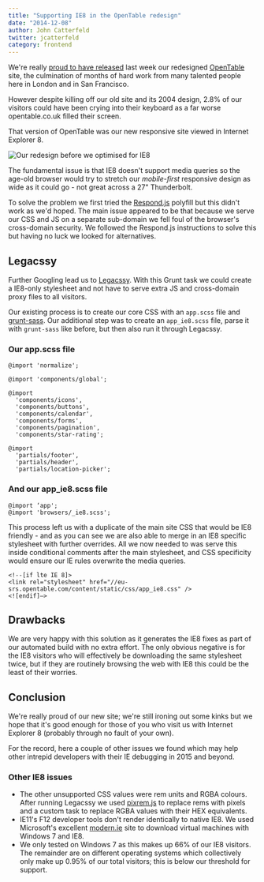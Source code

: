 ```yaml
---
title: "Supporting IE8 in the OpenTable redesign"
date: "2014-12-08"
author: John Catterfeld
twitter: jcatterfeld
category: frontend
---
```


We're really [proud to have released](http://blog.opentable.com/2014/opentables-website-re-designed-re-architected-re-imagined/) last week our redesigned [OpenTable](http://www.opentable.co.uk) site, the culmination of months of hard work from many talented people here in London and in San Francisco.

However despite killing off our old site and its 2004 design, 2.8% of our visitors could have been crying into their keyboard as a far worse opentable.co.uk filled their screen.

That version of OpenTable was our new responsive site viewed in Internet Explorer 8.

![Our redesign before we optimised for IE8](/images/posts/redesign-ie8.png)

The fundamental issue is that IE8 doesn't support media queries so the age-old browser would try to stretch our _mobile-first_ responsive design as wide as it could go - not great across a 27" Thunderbolt.

To solve the problem we first tried the [Respond.js](https://github.com/scottjehl/Respond) polyfill but this didn't work as we'd hoped. The main issue appeared to be that because we serve our CSS and JS on a separate sub-domain we fell foul of the browser's cross-domain security. We followed the Respond.js instructions to solve this but having no luck we looked for alternatives.

## Legacssy

Further Googling lead us to [Legacssy](https://github.com/robinpokorny/grunt-legacssy). With this Grunt task we could create a IE8-only stylesheet and not have to serve extra JS and cross-domain proxy files to all visitors.

Our existing process is to create our core CSS with an `app.scss` file and [grunt-sass](https://github.com/sindresorhus/grunt-sass). Our additional step was to create an `app_ie8.scss` file, parse it with `grunt-sass` like before, but then also run it through Legacssy.

### Our app.scss file

    @import 'normalize';

    @import 'components/global';

    @import
      'components/icons',
      'components/buttons',
      'components/calendar',
      'components/forms',
      'components/pagination',
      'components/star-rating';

    @import
      'partials/footer',
      'partials/header',
      'partials/location-picker';

### And our app_ie8.scss file

    @import ‘app';
    @import 'browsers/_ie8.scss';

This process left us with a duplicate of the main site CSS that would be IE8 friendly - and as you can see we are also able to merge in an IE8 specific stylesheet with further overrides. All we now needed to was serve this inside conditional comments after the main stylesheet, and CSS specificity would ensure our IE rules overwrite the media queries.

```
<!--[if lte IE 8]>
<link rel="stylesheet" href="//eu-srs.opentable.com/content/static/css/app_ie8.css" />
<![endif]—>
```

## Drawbacks

We are very happy with this solution as it generates the IE8 fixes as part of our automated build with no extra effort. The only obvious negative is for the IE8 visitors who will effectively be downloading the same stylesheet twice, but if they are routinely browsing the web with IE8 this could be the least of their worries.

## Conclusion

We're really proud of our new site; we're still ironing out some kinks but we hope that it's good enough for those of you who visit us with Internet Explorer 8 (probably through no fault of your own).

For the record, here a couple of other issues we found which may help other intrepid developers with their IE debugging in 2015 and beyond.

### Other IE8 issues

- The other unsupported CSS values were rem units and RGBA colours. After running Legacssy we used [pixrem.js](https://github.com/robwierzbowski/grunt-pixrem) to replace rems with pixels and a custom task to replace RGBA values with their HEX equivalents.
- IE11's F12 developer tools don't render identically to native IE8. We used Microsoft's excellent [modern.ie](http://www.modern.ie) site to download virtual machines with Windows 7 and IE8.
- We only tested on Windows 7 as this makes up 66% of our IE8 visitors. The remainder are on different operating systems which collectively only make up 0.95% of our total visitors; this is below our threshold for support.
